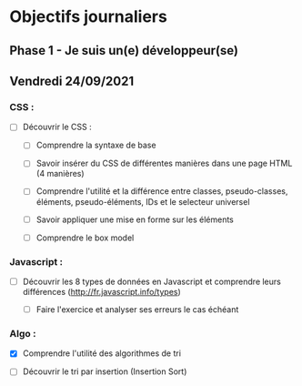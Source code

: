 # Objectifs journaliers

## Phase 1 - Je suis un(e) développeur(se)


## Vendredi 24/09/2021


### CSS :

* [ ] Découvrir le CSS :
  * [ ] Comprendre la syntaxe de base
  * [ ] Savoir insérer du CSS de différentes manières dans une page HTML (4 manières)
  * [ ] Comprendre l'utilité et la différence entre classes, pseudo-classes, éléments, pseudo-éléments,  IDs et le selecteur universel
  * [ ] Savoir appliquer une mise en forme sur les éléments 
  * [ ] Comprendre le box model


### Javascript :

  * [ ] Découvrir les 8 types de données en Javascript et comprendre leurs différences (http://fr.javascript.info/types)
    * [ ] Faire l'exercice et analyser ses erreurs le cas échéant


### Algo : 

  * [x] Comprendre l'utilité des algorithmes de tri
  * [ ] Découvrir le tri par insertion (Insertion Sort)


